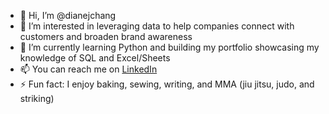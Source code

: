 - 👋 Hi, I’m @dianejchang
- 👀 I’m interested in leveraging data to help companies connect with customers and broaden brand awareness 
- 🌱 I’m currently learning Python and building my portfolio showcasing my knowledge of SQL and Excel/Sheets
- 📫 You can reach me on <a href="https://www.linkedin.com/in/dianejchang/">LinkedIn</a>
- ⚡ Fun fact: I enjoy baking, sewing, writing, and MMA (jiu jitsu, judo, and striking)

<!---
dianejchang/dianejchang is a ✨ special ✨ repository because its `README.md` (this file) appears on your GitHub profile.
You can click the Preview link to take a look at your changes.
--->
